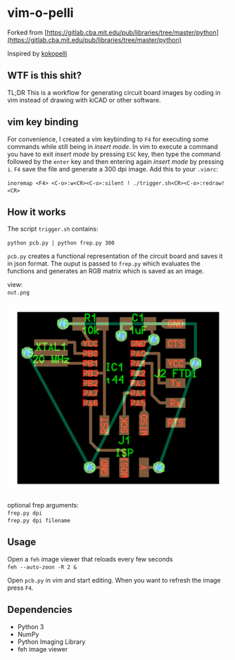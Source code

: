 # vim-o-pelli

Forked from [https://gitlab.cba.mit.edu/pub/libraries/tree/master/python](https://gitlab.cba.mit.edu/pub/libraries/tree/master/python)

Inspired by [kokopelli](https://github.com/mkeeter/kokopelli) 

## WTF is this shit?

TL;DR This is a workflow for generating circuit board images by coding in vim instead of drawing with kiCAD or other software.

## vim key binding

For convenience, I  created a vim keybinding to `F4` for executing some commands while still being in *insert mode*. In vim to execute a command  you have to exit *insert mode* by pressing `ESC` key, then type the command followed by the `enter` key and then entering again *insert mode* by pressing `i`. `F4` save the file and generate a 300 dpi image. Add this to your `.vimrc`:

`inoremap <F4> <C-o>:w<CR><C-o>:silent ! ./trigger.sh<CR><C-o>:redraw!<CR>`

## How it works

The script `trigger.sh` contains:

`python pcb.py | python frep.py 300`

`pcb.py` creates a functional representation of the circuit board and saves it in json format. The ouput is passed to `frep.py` which evaluates the functions and generates an RGB matrix which is saved as an image.  

view:  
`out.png`

![](img/pcb.png)

optional frep arguments:  
`frep.py dpi`  
`frep.py dpi filename`  

## Usage

Open a `feh` image viewer that reloads every few seconds  
`feh --auto-zoon -R 2 &`

Open `pcb.py` in vim and start editing. When you want to refresh the image press `F4`.  

## Dependencies
  
- Python 3 
- NumPy  
- Python Imaging Library  
- feh image viewer

